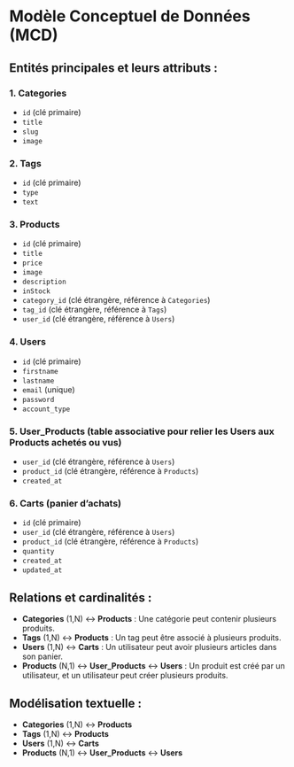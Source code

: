 # Modèle Conceptuel de Données (MCD)

## Entités principales et leurs attributs :

### 1. Categories
- `id` (clé primaire)
- `title`
- `slug`
- `image`

### 2. Tags
- `id` (clé primaire)
- `type`
- `text`

### 3. Products
- `id` (clé primaire)
- `title`
- `price`
- `image`
- `description`
- `inStock`
- `category_id` (clé étrangère, référence à `Categories`)
- `tag_id` (clé étrangère, référence à `Tags`)
- `user_id` (clé étrangère, référence à `Users`)

### 4. Users
- `id` (clé primaire)
- `firstname`
- `lastname`
- `email` (unique)
- `password`
- `account_type`

### 5. User_Products (table associative pour relier les **Users** aux **Products** achetés ou vus)
- `user_id` (clé étrangère, référence à `Users`)
- `product_id` (clé étrangère, référence à `Products`)
- `created_at`

### 6. Carts (panier d’achats)
- `id` (clé primaire)
- `user_id` (clé étrangère, référence à `Users`)
- `product_id` (clé étrangère, référence à `Products`)
- `quantity`
- `created_at`
- `updated_at`

## Relations et cardinalités :
- **Categories** (1,N) ↔ **Products** : Une catégorie peut contenir plusieurs produits.
- **Tags** (1,N) ↔ **Products** : Un tag peut être associé à plusieurs produits.
- **Users** (1,N) ↔ **Carts** : Un utilisateur peut avoir plusieurs articles dans son panier.
- **Products** (N,1) ↔ **User_Products** ↔ **Users** : Un produit est créé par un utilisateur, et un utilisateur peut créer plusieurs produits.

## Modélisation textuelle :
- **Categories** (1,N) ↔ **Products**
- **Tags** (1,N) ↔ **Products**
- **Users** (1,N) ↔ **Carts**
- **Products** (N,1) ↔ **User_Products** ↔ **Users**
